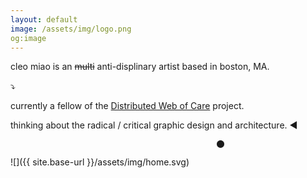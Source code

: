 ```yaml
---
layout: default
image: /assets/img/logo.png
og:image
---
```


cleo miao is an ~~multi~~ anti-displinary artist based in boston, MA.

  
⤵

currently a fellow of the [Distributed Web of Care](http://distributedweb.care/) project.

thinking about the radical / critical graphic design and architecture.
◀



                                                  ⬤
                                                  
                                                  




![]({{ site.base-url }}/assets/img/home.svg)